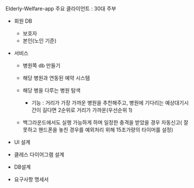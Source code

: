 Elderly-Welfare-app
 주요 클라이언트 : 30대 주부
 - 회원 DB
   - 보호자 
   - 본인(노인 기준)
     
 -  서비스
    - 병원쪽 db 만들기
    - 해당 병원과 연동된 예약 시스템 
    - 해당 병을 다루는 병원 탐색
      - 기능 
         : 거리가 가장 가까운 병원을 추천해주고, 병원에 기다리는 예상대기시간이 길다면 2순위로 거리가 가까운(우선순위 1)
         
    - 백그라운드에서도 실행 가능하게 하며 일정한 충격을 받았을 경우 자동신고( 잘못하고 핸드폰을 놓친 경우를 예외처리 위해 15초가량의 타이머를 설정)
- UI 설계
- 클레스 다이어그램 설계
- DB설계
- 요구사항 명세서

